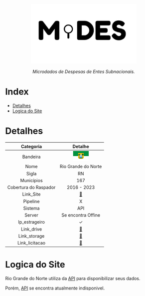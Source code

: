 <!-- Header -->
<p align="center">
  <a href="https://basedosdados.org">
    <img src="/docs/images/logo1_mides_black.png" width="340" alt="MiDES">
  </a>
</p>

<p align="center">
    <em>Microdados de Despesas de Entes Subnacionais.</em>
</p>

# Index

- [Detalhes](#detalhes)
- [Logica do Site](#logica-do-site)

# Detalhes
Categoria|Detalhe|
|:-:|:-:|
Bandeira|<img src="/docs/images/flags/rn.png" width=50>
Nome|Rio Grande do Norte
Sigla| RN
Municípios| 167
Cobertura do Raspador| 2016 - 2023
Link_Site| [:link:](https://apidadosabertos.tce.rn.gov.br/swagger/ui/index)
Pipeline|X
Sistema| API
Server|Se encontra Offine
Ip_estrageiro|✓
Link_drive|[:link:](https://drive.google.com/drive/u/0/folders/1f68Ow51jihexn_NBZmduKrWktM5i72u0)
Link_storage|[:link:](https://console.cloud.google.com/storage/browser/basedosdados-dev/staging/world_wb_mides/raw_empenho_rn?cloudshell=false&project=basedosdados-dev&pageState=(%22StorageObjectListTable%22:(%22f%22:%22%255B%255D%22)))
Link_licitacao|[:link:](https://drive.google.com/drive/u/0/folders/1flx-RFUy0NhdLI0EQ4dhXej26FFs6YSh)

# Logica do Site

Rio Grande do Norte utiliza da [API](https://apidadosabertos.tce.rn.gov.br/swagger/ui/index) para disponibilizar seus dados.

Porém, [API](https://apidadosabertos.tce.rn.gov.br/swagger/ui/index) se encontra atualmente indisponivel.

